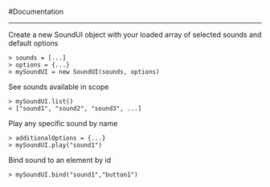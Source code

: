 #Documentation
___


Create a new SoundUI object with your loaded array of selected sounds and default options

~~~
> sounds = [...]
> options = {...}
> mySoundUI = new SoundUI(sounds, options)
~~~

See sounds available in scope

~~~
> mySoundUI.list()
< ["sound1", "sound2", "sound3", ...] 
~~~

Play any specific sound by name

~~~
> additionalOptions = {...}
> mySoundUI.play("sound1")
~~~

Bind sound to an element by id

~~~
> mySoundUI.bind("sound1","button1")
~~~